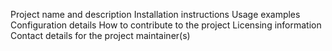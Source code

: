 Project name and description
Installation instructions
Usage examples
Configuration details
How to contribute to the project
Licensing information
Contact details for the project maintainer(s)

